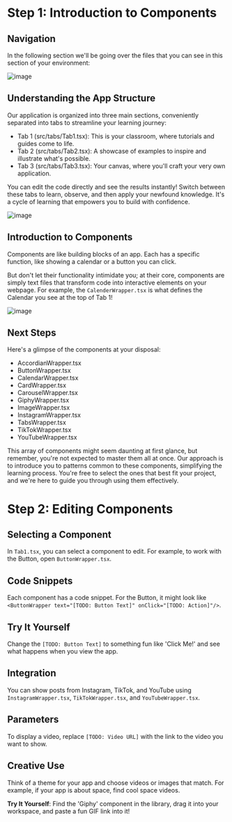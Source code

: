 # Step 1: Introduction to Components

## Navigation

In the following section we'll be going over the files that you can see in this section of your environment:

![image](https://github.com/Avery2/mda-volunteer-coding-instructions/assets/53503018/2373b757-c20b-4976-ae49-161f280650ec)


## Understanding the App Structure

Our application is organized into three main sections, conveniently separated into tabs to streamline your learning journey:

- Tab 1 (src/tabs/Tab1.tsx): This is your classroom, where tutorials and guides come to life.
- Tab 2 (src/tabs/Tab2.tsx): A showcase of examples to inspire and illustrate what's possible.
- Tab 3 (src/tabs/Tab3.tsx): Your canvas, where you'll craft your very own application.

You can edit the code directly and see the results instantly! Switch between these tabs to learn, observe, and then apply your newfound knowledge. It's a cycle of learning that empowers you to build with confidence. 

![image](https://github.com/Avery2/mda-volunteer-coding-instructions/assets/53503018/81f01d25-4c70-4685-b2fa-6bf3b17d3c2b)


## Introduction to Components
Components are like building blocks of an app. Each has a specific function, like showing a calendar or a button you can click.

But don't let their functionality intimidate you; at their core, components are simply text files that transform code into interactive elements on your webpage. For example, the `CalenderWrapper.tsx` is what defines the Calendar you see at the top of Tab 1!

![image](https://github.com/Avery2/mda-volunteer-coding-instructions/assets/53503018/aeb3a6a3-b0c0-41fa-b491-cfb9e06f724f)

## Next Steps

Here's a glimpse of the components at your disposal:

- AccordianWrapper.tsx
- ButtonWrapper.tsx
- CalendarWrapper.tsx
- CardWrapper.tsx
- CarouselWrapper.tsx
- GiphyWrapper.tsx
- ImageWrapper.tsx
- InstagramWrapper.tsx
- TabsWrapper.tsx
- TikTokWrapper.tsx
- YouTubeWrapper.tsx

This array of components might seem daunting at first glance, but remember, you're not expected to master them all at once. Our approach is to introduce you to patterns common to these components, simplifying the learning process. You're free to select the ones that best fit your project, and we're here to guide you through using them effectively.

# Step 2: Editing Components

## Selecting a Component
In `Tab1.tsx`, you can select a component to edit. For example, to work with the Button, open `ButtonWrapper.tsx`.
## Code Snippets
Each component has a code snippet. For the Button, it might look like `<ButtonWrapper text="[TODO: Button Text]" onClick="[TODO: Action]"/>`.
## Try It Yourself
Change the `[TODO: Button Text]` to something fun like 'Click Me!' and see what happens when you view the app.


## Integration
You can show posts from Instagram, TikTok, and YouTube using `InstagramWrapper.tsx`, `TikTokWrapper.tsx`, and `YouTubeWrapper.tsx`.
## Parameters
To display a video, replace `[TODO: Video URL]` with the link to the video you want to show.
## Creative Use
Think of a theme for your app and choose videos or images that match. For example, if your app is about space, find cool space videos.

**Try It Yourself**: Find the 'Giphy' component in the library, drag it into your workspace, and paste a fun GIF link into it!